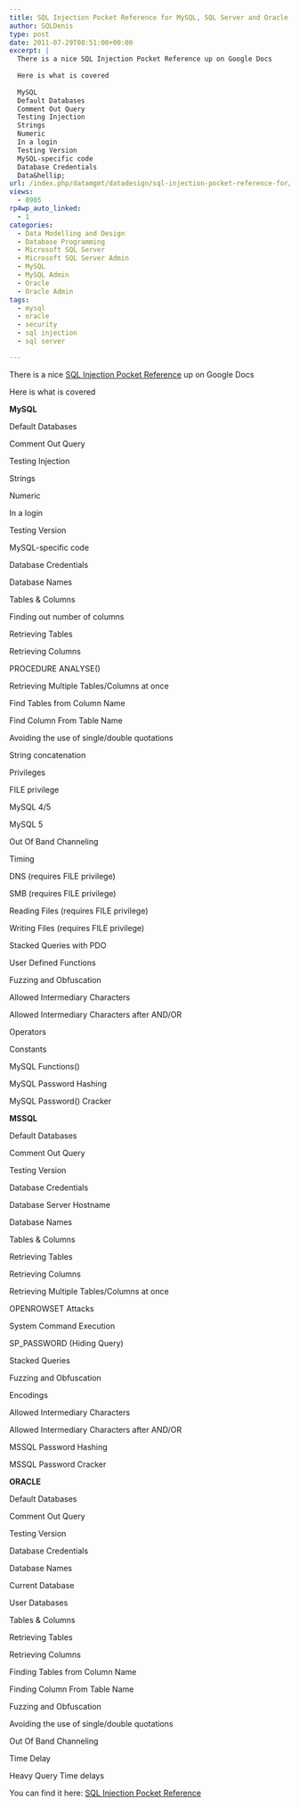 ```yaml
---
title: SQL Injection Pocket Reference for MySQL, SQL Server and Oracle
author: SQLDenis
type: post
date: 2011-07-29T08:51:00+00:00
excerpt: |
  There is a nice SQL Injection Pocket Reference up on Google Docs
  
  Here is what is covered
  
  MySQL
  Default Databases
  Comment Out Query
  Testing Injection
  Strings
  Numeric
  In a login
  Testing Version
  MySQL-specific code
  Database Credentials
  Data&hellip;
url: /index.php/datamgmt/datadesign/sql-injection-pocket-reference-for/
views:
  - 8905
rp4wp_auto_linked:
  - 1
categories:
  - Data Modelling and Design
  - Database Programming
  - Microsoft SQL Server
  - Microsoft SQL Server Admin
  - MySQL
  - MySQL Admin
  - Oracle
  - Oracle Admin
tags:
  - mysql
  - oracle
  - security
  - sql injection
  - sql server

---
```

There is a nice [SQL Injection Pocket Reference][1] up on Google Docs

Here is what is covered

**MySQL**
  
Default Databases
  
Comment Out Query
  
Testing Injection
  
Strings
  
Numeric
  
In a login
  
Testing Version
  
MySQL-specific code
  
Database Credentials
  
Database Names
  
Tables & Columns
  
Finding out number of columns
  
Retrieving Tables
  
Retrieving Columns
  
PROCEDURE ANALYSE()
  
Retrieving Multiple Tables/Columns at once
  
Find Tables from Column Name
  
Find Column From Table Name
  
Avoiding the use of single/double quotations
  
String concatenation
  
Privileges
  
FILE privilege
  
MySQL 4/5
  
MySQL 5
  
Out Of Band Channeling
  
Timing
  
DNS (requires FILE privilege)
  
SMB (requires FILE privilege)
  
Reading Files (requires FILE privilege)
  
Writing Files (requires FILE privilege)
  
Stacked Queries with PDO
  
User Defined Functions
  
Fuzzing and Obfuscation
  
Allowed Intermediary Characters
  
Allowed Intermediary Characters after AND/OR
  
Operators
  
Constants
  
MySQL Functions()
  
MySQL Password Hashing
  
MySQL Password() Cracker

**MSSQL**
  
Default Databases
  
Comment Out Query
  
Testing Version
  
Database Credentials
  
Database Server Hostname
  
Database Names
  
Tables & Columns
  
Retrieving Tables
  
Retrieving Columns
  
Retrieving Multiple Tables/Columns at once
  
OPENROWSET Attacks
  
System Command Execution
  
SP_PASSWORD (Hiding Query)
  
Stacked Queries
  
Fuzzing and Obfuscation
  
Encodings
  
Allowed Intermediary Characters
  
Allowed Intermediary Characters after AND/OR
  
MSSQL Password Hashing
  
MSSQL Password Cracker

**ORACLE**
  
Default Databases
  
Comment Out Query
  
Testing Version
  
Database Credentials
  
Database Names
  
Current Database
  
User Databases
  
Tables & Columns
  
Retrieving Tables
  
Retrieving Columns
  
Finding Tables from Column Name
  
Finding Column From Table Name
  
Fuzzing and Obfuscation
  
Avoiding the use of single/double quotations
  
Out Of Band Channeling
  
Time Delay
  
Heavy Query Time delays

You can find it here: [SQL Injection Pocket Reference][1]

 [1]: https://docs.google.com/Doc?docid=0AZNlBave77hiZGNjanptbV84Z25yaHJmMjk&pli=1#Allowed_Intermediary_Character_30801873723976314